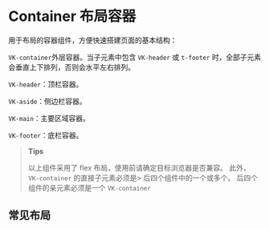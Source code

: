 # Container 布局容器

用于布局的容器组件，方便快速搭建页面的基本结构：

`VK-container`外层容器。当子元素中包含 `VK-header` 或 `t-footer` 时，全部子元素会垂直上下排列，否则会水平左右排列。

`VK-header`：顶栏容器。

`VK-aside`：侧边栏容器。

`VK-main`：主要区域容器。

`VK-footer`：底栏容器。

> **Tips**
>
> 以上组件采用了 flex 布局，使用前请确定目标浏览器是否兼容。 此外， `VK-container` 的直接子元素必须是> 后四个组件中的一个或多个。 后四个组件的亲元素必须是一个 `VK-container`

## 常见布局

<demo vue="./example/partOne.vue"></demo>

<demo vue="./example/partTow.vue"></demo>

<demo vue="./example/partThree.vue"></demo>

<demo vue="./example/partFour.vue"></demo>

<demo vue="./example/partFive.vue"></demo>

<demo vue="./example/partSix.vue"></demo>

<demo vue="./example/partSeven.vue"></demo>
